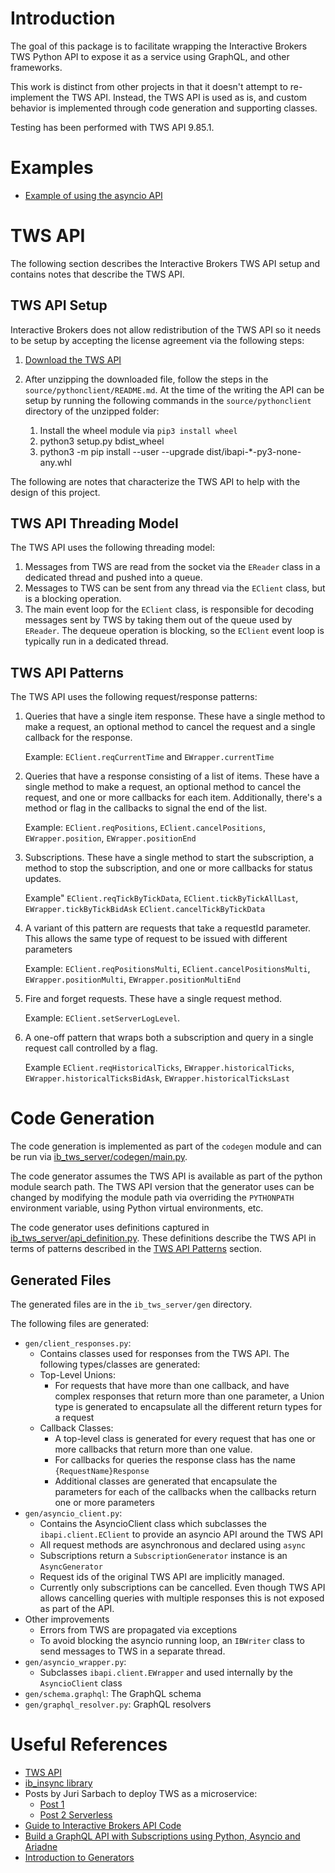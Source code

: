 # Introduction

The goal of this package is to facilitate wrapping the Interactive Brokers TWS Python API to expose it as a service using GraphQL, and other frameworks. 

This work is distinct from other projects in that it doesn't attempt to re-implement the TWS API. Instead, the TWS API is used as is, and custom behavior is implemented through code generation and supporting classes.

Testing has been performed with TWS API 9.85.1.

# Examples

- [Example of using the asyncio API](./examples/asyncio_client_checks.py)

# TWS API

The following section describes the Interactive Brokers TWS API setup and contains notes that describe the TWS API.

## TWS API Setup

Interactive Brokers does not allow redistribution of the TWS API so it needs to be setup by accepting the license agreement via the following steps:

1. [Download the TWS API](https://interactivebrokers.github.io/#) 
2. After unzipping the downloaded file, follow the steps in the `source/pythonclient/README.md`. At the time of the writing the API can be setup by running the following commands in the `source/pythonclient` directory of the unzipped folder:

    1. Install the wheel module via `pip3 install wheel`
    2. python3 setup.py bdist_wheel
    3. python3 -m pip install --user --upgrade dist/ibapi-*-py3-none-any.whl

The following are notes that characterize the TWS API to help with the design of this project.

## TWS API Threading Model

The TWS API uses the following threading model:

1. Messages from TWS are read from the socket via the `EReader` class in a dedicated thread and pushed into a queue. 
2. Messages to TWS can be sent from any thread via the `EClient` class, but is a blocking operation.
3. The main event loop for the `EClient` class, is responsible for decoding messages sent by TWS by taking them out of the queue used by `EReader`. The dequeue operation is blocking, so the `EClient` event loop is typically run in a dedicated thread.

## TWS API Patterns

The TWS API uses the following request/response patterns:

1. Queries that have a single item response. These have a single method to make a request, an optional method to cancel the request and a single callback for the response. 

    Example: `EClient.reqCurrentTime` and `EWrapper.currentTime` 

2. Queries that have a response consisting of a list of items. These have a single method to make a request, an optional method to cancel the request, and one or more callbacks for each item. Additionally, there's a method or flag in the callbacks to signal the end of the list.
    
    Example: `EClient.reqPositions`, `EClient.cancelPositions`, `EWrapper.position`, `EWrapper.positionEnd`

3. Subscriptions. These have a single method to start the subscription, a method to stop the subscription, and one or more callbacks for status updates.

    Example" `EClient.reqTickByTickData`, `EClient.tickByTickAllLast`, `EWrapper.tickByTickBidAsk` `EClient.cancelTickByTickData`

4. A variant of this pattern are requests that take a requestId parameter. This allows the same type of request to be issued with different parameters

    Example: `EClient.reqPositionsMulti`, `EClient.cancelPositionsMulti`, `EWrapper.positionMulti`, `EWrapper.positionMultiEnd`

5. Fire and forget requests. These have a single request method. 

    Example: `EClient.setServerLogLevel`.

6. A one-off pattern that wraps both a subscription and query in a single request call controlled by a flag.

    Example `EClient.reqHistoricalTicks`, `EWrapper.historicalTicks`, `EWrapper.historicalTicksBidAsk`, `EWrapper.historicalTicksLast`

# Code Generation

The code generation is implemented as part of the `codegen` module and can be run via [ib_tws_server/codegen/main.py](./ib_tws_server/codegen/main.py). 

The code generator assumes the TWS API is available as part of the python module search path. The TWS API version that the generator uses can be changed by modifying the module path via overriding the `PYTHONPATH` environment variable, using Python virtual environments, etc.

The code generator uses definitions captured in [ib_tws_server/api_definition.py](./ib_tws_server/api_definition.py). These definitions describe the TWS API in terms of patterns described in the [TWS API Patterns](#tws-api-patterns) section.

## Generated Files

The generated files are in the `ib_tws_server/gen` directory.

The following files are generated:
- `gen/client_responses.py`:
    - Contains classes used for responses from the TWS API. The following types/classes are generated:
    - Top-Level Unions:
        - For requests that have more than one callback, and have complex responses that return more than one parameter, a Union type is generated to encapsulate all the different return types for a request
    - Callback Classes:
        - A top-level class is generated for every request that has one or more callbacks that return more than one value.
        - For callbacks for queries the response class has the name `{RequestName}Response`
        - Additional classes are generated that encapsulate the parameters for each of the callbacks when the callbacks return one or more parameters
- `gen/asyncio_client.py`: 
    - Contains the AsyncioClient class which subclasses the `ibapi.client.EClient` to provide an asyncio API around the TWS API
    - All request methods are asynchronous and declared using `async`
    - Subscriptions return a `SubscriptionGenerator` instance is an `AsyncGenerator`
    - Request ids of the original TWS API are implicitly managed. 
    - Currently only subscriptions can be cancelled. Even though TWS API allows cancelling queries with multiple responses this is not exposed as part of the API. 
- Other improvements
    - Errors from TWS are propagated via exceptions
    - To avoid blocking the asyncio running loop, an `IBWriter` class to send messages to TWS in a separate thread.
- `gen/asyncio_wrapper.py`: 
    - Subclasses `ibapi.client.EWrapper` and used internally by the `AsyncioClient` class
- `gen/schema.graphql`: The GraphQL schema 
- `gen/graphql_resolver.py`: GraphQL resolvers

# Useful References

- [TWS API](https://interactivebrokers.github.io/tws-api/index.html)
- [ib_insync library](https://github.com/erdewit/ib_insync/tree/master/ib_insync)
- Posts by Juri Sarbach to deploy TWS as a microservice:
    - [Post 1 ](https://medium.com/@juri.sarbach/building-my-own-cloud-based-robo-advisor-5588ec1b74d3)
    - [Post 2 Serverless](https://levelup.gitconnected.com/run-gateway-run-algorithmic-trading-the-serverless-way-71634dc1a37)
- [Guide to Interactive Brokers API Code](https://github.com/corbinbalzan/IBAPICode/blob/master/ExecOrders_Part2/ibProgram1.py)
- [Build a GraphQL API with Subscriptions using Python, Asyncio and Ariadne](https://www.twilio.com/blog/graphql-api-subscriptions-python-asyncio-ariadne)
- [Introduction to Generators](https://realpython.com/introduction-to-python-generators/)
